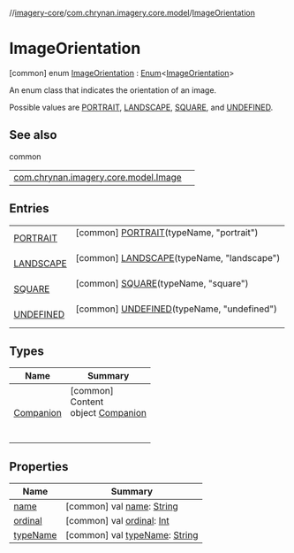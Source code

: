 //[imagery-core](../../../index.md)/[com.chrynan.imagery.core.model](../index.md)/[ImageOrientation](index.md)



# ImageOrientation  
 [common] enum [ImageOrientation](index.md) : [Enum](https://kotlinlang.org/api/latest/jvm/stdlib/kotlin/-enum/index.html)<[ImageOrientation](index.md)> 

An enum class that indicates the orientation of an image.



Possible values are [PORTRAIT](-p-o-r-t-r-a-i-t/index.md), [LANDSCAPE](-l-a-n-d-s-c-a-p-e/index.md), [SQUARE](-s-q-u-a-r-e/index.md), and [UNDEFINED](-u-n-d-e-f-i-n-e-d/index.md).

   


## See also  
  
common  
  
| | |
|---|---|
| <a name="com.chrynan.imagery.core.model/ImageOrientation///PointingToDeclaration/"></a>[com.chrynan.imagery.core.model.Image](../-image/display-orientation.md)| <a name="com.chrynan.imagery.core.model/ImageOrientation///PointingToDeclaration/"></a>|
  


## Entries  
  
| | |
|---|---|
| <a name="com.chrynan.imagery.core.model/ImageOrientation.PORTRAIT///PointingToDeclaration/"></a>[PORTRAIT](-p-o-r-t-r-a-i-t/index.md)| <a name="com.chrynan.imagery.core.model/ImageOrientation.PORTRAIT///PointingToDeclaration/"></a> [common] [PORTRAIT](-p-o-r-t-r-a-i-t/index.md)(typeName, "portrait")  <br>   <br>|
| <a name="com.chrynan.imagery.core.model/ImageOrientation.LANDSCAPE///PointingToDeclaration/"></a>[LANDSCAPE](-l-a-n-d-s-c-a-p-e/index.md)| <a name="com.chrynan.imagery.core.model/ImageOrientation.LANDSCAPE///PointingToDeclaration/"></a> [common] [LANDSCAPE](-l-a-n-d-s-c-a-p-e/index.md)(typeName, "landscape")  <br>   <br>|
| <a name="com.chrynan.imagery.core.model/ImageOrientation.SQUARE///PointingToDeclaration/"></a>[SQUARE](-s-q-u-a-r-e/index.md)| <a name="com.chrynan.imagery.core.model/ImageOrientation.SQUARE///PointingToDeclaration/"></a> [common] [SQUARE](-s-q-u-a-r-e/index.md)(typeName, "square")  <br>   <br>|
| <a name="com.chrynan.imagery.core.model/ImageOrientation.UNDEFINED///PointingToDeclaration/"></a>[UNDEFINED](-u-n-d-e-f-i-n-e-d/index.md)| <a name="com.chrynan.imagery.core.model/ImageOrientation.UNDEFINED///PointingToDeclaration/"></a> [common] [UNDEFINED](-u-n-d-e-f-i-n-e-d/index.md)(typeName, "undefined")  <br>   <br>|


## Types  
  
|  Name |  Summary | 
|---|---|
| <a name="com.chrynan.imagery.core.model/ImageOrientation.Companion///PointingToDeclaration/"></a>[Companion](-companion/index.md)| <a name="com.chrynan.imagery.core.model/ImageOrientation.Companion///PointingToDeclaration/"></a>[common]  <br>Content  <br>object [Companion](-companion/index.md)  <br><br><br>|


## Properties  
  
|  Name |  Summary | 
|---|---|
| <a name="com.chrynan.imagery.core.model/ImageOrientation/name/#/PointingToDeclaration/"></a>[name](index.md#%5Bcom.chrynan.imagery.core.model%2FImageOrientation%2Fname%2F%23%2FPointingToDeclaration%2F%5D%2FProperties%2F-1687587241)| <a name="com.chrynan.imagery.core.model/ImageOrientation/name/#/PointingToDeclaration/"></a> [common] val [name](index.md#%5Bcom.chrynan.imagery.core.model%2FImageOrientation%2Fname%2F%23%2FPointingToDeclaration%2F%5D%2FProperties%2F-1687587241): [String](https://kotlinlang.org/api/latest/jvm/stdlib/kotlin/-string/index.html)   <br>|
| <a name="com.chrynan.imagery.core.model/ImageOrientation/ordinal/#/PointingToDeclaration/"></a>[ordinal](index.md#%5Bcom.chrynan.imagery.core.model%2FImageOrientation%2Fordinal%2F%23%2FPointingToDeclaration%2F%5D%2FProperties%2F-1687587241)| <a name="com.chrynan.imagery.core.model/ImageOrientation/ordinal/#/PointingToDeclaration/"></a> [common] val [ordinal](index.md#%5Bcom.chrynan.imagery.core.model%2FImageOrientation%2Fordinal%2F%23%2FPointingToDeclaration%2F%5D%2FProperties%2F-1687587241): [Int](https://kotlinlang.org/api/latest/jvm/stdlib/kotlin/-int/index.html)   <br>|
| <a name="com.chrynan.imagery.core.model/ImageOrientation/typeName/#/PointingToDeclaration/"></a>[typeName](type-name.md)| <a name="com.chrynan.imagery.core.model/ImageOrientation/typeName/#/PointingToDeclaration/"></a> [common] val [typeName](type-name.md): [String](https://kotlinlang.org/api/latest/jvm/stdlib/kotlin/-string/index.html)   <br>|

